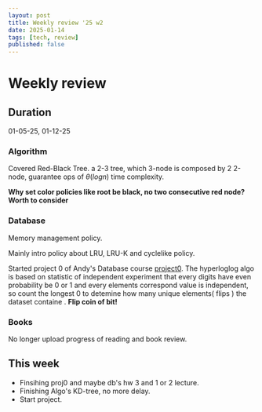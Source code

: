 ```yaml
---
layout: post
title: Weekly review '25 w2
date: 2025-01-14
tags: [tech, review]
published: false
---
```


# Weekly review

## Duration

01-05-25, 01-12-25

### Algorithm

Covered Red-Black Tree. a 2-3 tree, which 3-node is composed by 2 2-node, guarantee ops of $\theta(log n)$ time complexity.

**Why set color policies like root be black, no two consecutive red node? Worth to consider**

### Database

Memory management policy.

Mainly intro policy about LRU, LRU-K and cyclelike policy.

Started project 0 of Andy's Database course [project0](https://15445.courses.cs.cmu.edu/fall2024/project0/).
The hyperloglog algo is based on statistic of independent experiment that every digits have even probability be 0 or 1 and every elements correspond value is independent, so count the longest 0 to detemine how many unique elements( flips ) the dataset containe . **Flip coin of bit!**

### Books

No longer upload progress of reading and book review.

## This week

- Finsihing proj0 and maybe db's hw 3 and 1 or 2 lecture.
- Finishing Algo's KD-tree, no more delay.
- Start project.
